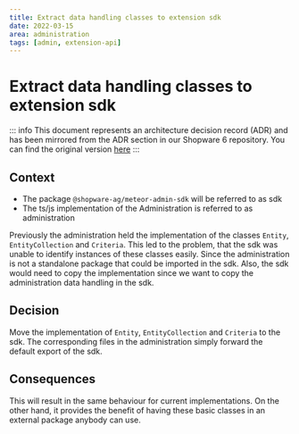 ```yaml
---
title: Extract data handling classes to extension sdk
date: 2022-03-15
area: administration
tags: [admin, extension-api]
---
```


# Extract data handling classes to extension sdk

::: info
This document represents an architecture decision record (ADR) and has been mirrored from the ADR section in our Shopware 6 repository.
You can find the original version [here](https://github.com/shopware/shopware/blob/trunk/adr/2022-03-15-extract-data-handling-classes-to-extension-sdk.md)
:::

## Context
* The package `@shopware-ag/meteor-admin-sdk` will be referred to as sdk
* The ts/js implementation of the Administration is referred to as administration

Previously the administration held the implementation of the classes `Entity`, `EntityCollection` and `Criteria`.
This led to the problem, that the sdk was unable to identify instances of these classes easily.
Since the administration is not a standalone package that could be imported in the sdk.
Also, the sdk would need to copy the implementation since we want to copy the administration data handling in the sdk.

## Decision
Move the implementation of `Entity`, `EntityCollection` and `Criteria` to the sdk.
The corresponding files in the administration simply forward the default export of the sdk.

## Consequences
This will result in the same behaviour for current implementations.
On the other hand, it provides the benefit of having these basic classes in an external package anybody can use.
